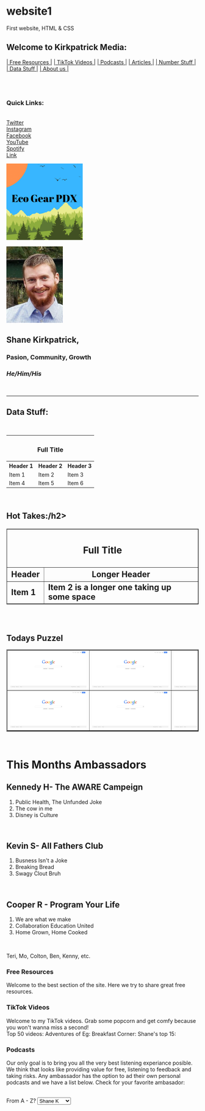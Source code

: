 # website1
First website, HTML &amp; CSS
<!doctype html>
<!-- Above is not a valid doctype -->

<html>

<head>
  
  <style>
body, a, h1, h2, h3, h4, h5, p, ul, ol,{
	border: 2px black;
	position: absolute;
	left:20%;
	height: 200px;
 	cellpadding:2;
	}
img {max-height:200px;
	max-width: 200px;
	}
	
table, tr, td {border="2"; 
	cellspace="2"; 
	cellpadding="3"; 
	width="30%";
	}
	
</style>


<title id="second"> Kirkpatrick Media </title>
<h2> <a name="Top Of Page"> Welcome to Kirkpatrick Media:</a></h2>


<!-- Sliding side menu -->

<p #sliddingtext><a href="#Free Resources">| Free Resources |</a>
<a href="#TikTok Videos">| TikTok Videos |</a> 
<a href="#Podcasts">| Podcasts |</a> 
<a href="#Articles">| Articles |</a> 
<a href="#Number Stuff">| Number Stuff |</a> 
<a href="#Data Stuff">| Data Stuff |</a> 
<a href="#About us">| About us |</a> 
</p><br />

</head>

<body> <br />
<h3>Quick Links: </h3><br />
<!-- making an atribute link, with Tool Tip -->
<a href="https://www.twiter.com/ShaneKirkpatrick19?s=03" title="Twitter">Twitter</a> <br />
  <a href="https://www.instagram.com/shaneckirkpatrick" title="Instagram">Instagram</a> <br />
  <a href="https://www.facebook.com/shane.kirk.142" title="Facebook">Facebook</a> <br />
  <a href="https://www.youtube.com/channel/UCPzh9wYRqd86EID5KFTnScw?view_as=subscriber" title="YouTube">YouTube</a> <br />
  <a href="https://open.spotify.com/user/shane.kirkpatrick.kirkpatrick?si=AnnNvqHLSe6r-yXJm6oWHA" title="Spotify">Spotify</a> <br />
  <a href="https://www.google.com" title="Tool Tip">Link</a> <br />


<!-- Slidding logo -->
<a href="https://google.com"> <img src="Eco Gear PDX.png"/> </a> <br />

<!-- Profile Picture -->
<a> <img src="Screenshot_20191215-171253_profilepic.jpg"/> </a> <br />

<h2> Shane Kirkpatrick, </h2>
<strong><h3> Pasion, Community, Growth </h3></strong>
<em><h3> He/Him/His </h3></em> <br />
<hr />

<h2> <a name="Data Stuff"></a> Data Stuff: </h2> <br />

<!-- width="% of page or number of pixels"-->
<!-- cellspacing="space between cells" cellpadding="Spacing inside cells around cell content"-->
<table>
	<tr>	<th colspan="100%"><h3> Full Title</h3></th>	</tr>
	<tr>	<th> Header 1</th><th> Header 2</th><th> Header 3</th>	</tr>
	<tr>	<td> Item 1</td><td> Item 2</td><td> Item 3</td>	</tr>
	<tr> 	<td> Item 4</td><td> Item 5</td><td> Item 6</td>	</tr>
</table><br />

<h2>Hot Takes:/h2>
<table border="1">
	<tr>	<th colspan="3"><h3> Full Title</h3>	</th>
	<tr>	<th> Header</th><th> Longer Header</th>	</tr> 
	<tr>	<td > Item 1</td><td> Item 2 is a longer one taking up some space</td>	</tr>
</table><br />

<h2>Todays Puzzel</h2>
<!-- turn into a puzzel/ tik tac toe game-->
<table border="2" width="50%" cellspacing="10">
	<tr> 
		<td> <a href="https://google.com"><img src="googlewebsite.png"/> </a> <br /></td>
		<td> <a href="https://google.com"><img src="googlewebsite.png"/> </a> <br /></td>
		<td> <a href="https://google.com"><img src="googlewebsite.png"/> </a> <br /></td>
	</tr>
	<tr> 		
		<td> <a href="https://google.com"><img src="googlewebsite.png"/> </a> <br /></td>
		<td> <a href="https://google.com"><img src="googlewebsite.png"/> </a> <br /></td>
		<td> <a href="https://google.com"><img src="googlewebsite.png"/> </a> <br /></td>
	</tr>
</table> <br />

<h1> <a name="Cool List"></a> This Months Ambassadors </h1> 
<h2> Kennedy H- The AWARE Campeign</h2>
<ol>
<li>Public Health, The Unfunded Joke</li>
<li>The cow in me</li>
<li>Disney is Culture</li>
</ol> <br />

<h2> Kevin S- All Fathers Club</h2>
<ol>
<li>Busness Isn't a Joke</li>
<li>Breaking Bread</li>
<li>Swagy Clout Bruh</li>
</ol> <br />

<h2> Cooper R - Program Your Life</h2>
<ol>
<li>We are what we make</li>
<li>Collaboration Education United</li>
<li>Home Grown, Home Cooked</li>
</ol> <br />

<p>Teri, Mo, Colton, Ben, Kenny, etc.

<!-- Select catagories to refine results or KWS search -->
<h3> <a name="Free Resources">Free Resources</a> </h3>
<p> Welcome to the best section of the site. Here we try to share great free resources.  <br />

<h3> <a name="TikTok Videos"></a> TikTok Videos </h3>
<p> Welcome to my TikTok videos. Grab some popcorn and get comfy because you won't wanna miss a second! <br />
  Top 50 videos:   Adventures of Eg:       Breakfast Corner:       Shane's top 15: <br />

<h3><a name="Podcasts"></a> Podcasts</h3>
<p> Our only goal is to bring you all the very best listening experiance posible. We think that looks like providing value for free, listening to feedback and taking risks. Any ambassador has the option to ad their own personal podcasts and we have a list below. Check for your favorite ambasador:</p><br />
<form>
<!-- ad links and a search feature -->
From A - Z?
	<select name="Ambassador Podcast's"> 
		<option value="Shane K"> Shane K</option>
		<option value="Cooper R"> Cooper R</option>
		<option value="Ben R"> Ben R</option>
		<option value="Kennedy H"> Kennedy H</option>
		<option value="Kevin S"> Kevin S</option>
	</seclect>

</form>
<br />

<!-- make sure thelink works-->
<h3> <a name="Articles"></a> Articles </h3>
<p> In the articles section you will find a varriety of written content including: books, comics, notes, articles, reports etc. that an Ambassador worked on. We have an extensive list of other articles that are helpful and usefull. You can find them in: </p> <p #sliddingtext><a href="#Free Resources"> Free Resources</a><br />

<h3><a name="About us"></a> About us </h3>
<p> Kirkpatrick Media was created in 2020 by Shane Kirkpatrick as a place where he could post photos, vidoes, articles, other social media content and free resources. This was created out of frustration and excitement. These thoughts were born out of the idea that there is a ton of free content, entertainment, and production applications. Everything here is made as an example of what you can do if you are interested. Please email Shane with any thoughts, comments, or criticisms: shaneckirkpatrick@gmail.com</p> <br />

<!-- This needs to be improved-->
<a href="mailto:shaneckirkpatrick@gmail.com"> *Email Shane here </a>
<p> *Only works for your computer default emailing system</p> <br />

<a href="#Top Of Page">| Top Of Page |</a>
</body>

</html>



